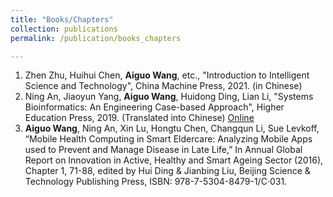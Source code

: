 ```yaml
---
title: "Books/Chapters"
collection: publications
permalink: /publication/books_chapters

---
```


1. Zhen Zhu, Huihui Chen, <b>Aiguo Wang</b>, etc., "Introduction to Intelligent Science and Technology", China Machine Press, 2021. (in Chinese)
2. Ning An, Jiaoyun Yang, <b>Aiguo Wang</b>, Huidong Ding, Lian Li, "Systems Bioinformatics: An Engineering Case-based Approach", Higher Education Press, 2019. (Translated into Chinese) [Online](http://item.jd.com/10033305350859.html)
3. <b>Aiguo Wang</b>, Ning An, Xin Lu, Hongtu Chen, Changqun Li, Sue Levkoff, “Mobile Health Computing in Smart Eldercare: Analyzing Mobile Apps used to Prevent and Manage Disease in Late Life,” In Annual Global Report on Innovation in Active, Healthy and Smart Ageing Sector (2016), Chapter 1, 71-88, edited by Hui Ding & Jianbing Liu, Beijing Science & Technology Publishing Press, ISBN: 978-7-5304-8479-1/C·031.
